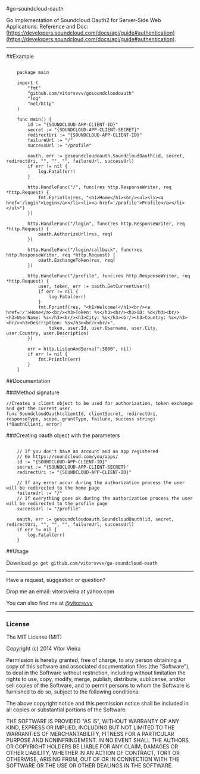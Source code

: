 #go-soundcloud-oauth


Go implementation of Soundcloud Oauth2 for Server-Side Web Applications.
Reference and Doc: [https://developers.soundcloud.com/docs/api/guide#authentication](https://developers.soundcloud.com/docs/api/guide#authentication).

-----------------------------------------------------------------------------------------------

##Example
```golang

    package main

    import (
        "fmt"
        "github.com/vitorsvvv/gosoundcloudoauth"
        "log"
        "net/http"
    )

    func main() {
        id := "{SOUNDCLOUD-APP-CLIENT-ID}"
        secret := "{SOUNDCLOUD-APP-CLIENT-SECRET}"
        redirectUri := "{SOUNDCLOUD-APP-CLIENT-ID}"
        failureUrl := "/"
        successUrl := "/profile"

        oauth, err := gosoundcloudoauth.SoundcloudOauth(id, secret, redirectUri, "", "", "", failureUrl, successUrl)
        if err != nil {
            log.Fatal(err)
        }

        http.HandleFunc("/", func(res http.ResponseWriter, req *http.Request) {
            fmt.Fprintln(res, "<h1>Home</h1><br/><ul><li><a href='/login'>Login</a></li><li><a href='/profile'>Profile</a></li></ul>")
        })

        http.HandleFunc("/login", func(res http.ResponseWriter, req *http.Request) {
            oauth.AuthorizeUrl(res, req)
        })

        http.HandleFunc("/login/callback", func(res http.ResponseWriter, req *http.Request) {
            oauth.ExchangeToken(res, req)
        })

        http.HandleFunc("/profile", func(res http.ResponseWriter, req *http.Request) {
            user, token, err := oauth.GetCurrentUser()
            if err != nil {
                log.Fatal(err)
            }
            fmt.Fprintf(res, "<h1>Welcome!</h1><br/><a href='/'>Home</a><br/><h3>Token: %s</h3><br/><h3>ID: %d</h3><br/><h3>UserName: %s</h3><br/><h3>City: %s</h3><br/><h3>Country: %s</h3><br/><h3>Description: %s</h3><br/><br/>",
                token, user.Id, user.Username, user.City, user.Country, user.Description)
        })

        err = http.ListenAndServe(":3000", nil)
        if err != nil {
            fmt.Println(err)
        }
    }
```


##Documentation

###Method signature
```
//Creates a client object to be used for authorization, token exchange and get the current user.
func SoundcloudOauth(clientId, clientSecret, redirectUri, responseType, scope, grantType, failure, success string) (*OauthClient, error)
```

###Creating oauth object with the parameters
```

    // If you don't have an account and an app registered
	// Go https://soundcloud.com/you/apps/
	id := "{SOUNDCLOUD-APP-CLIENT-ID}"
	secret := "{SOUNDCLOUD-APP-CLIENT-SECRET}"
	redirectUri := "{SOUNDCLOUD-APP-CLIENT-ID}"

	// If any error occur during the authorization process the user will be redirected to the home page
	failureUrl := "/"
	// If everything goes ok during the authorization process the user will be redirected to the profile page
	successUrl := "/profile"

	oauth, err := gosoundcloudoauth.SoundcloudOauth(id, secret, redirectUri, "", "", "", failureUrl, successUrl)
	if err != nil {
		log.Fatal(err)
	}
```

##Usage

Download `go get github.com/vitorsvvv/go-soundcloud-oauth`





---


Have a request, suggestion or question?

Drop me an email: vitorsvieira at yahoo.com

You can also find me at [@vitorsvvv](https://twitter.com/vitorsvvv)


---


### License

The MIT License (MIT)

Copyright (c) 2014 Vitor Vieira

Permission is hereby granted, free of charge, to any person obtaining a copy
of this software and associated documentation files (the "Software"), to deal
in the Software without restriction, including without limitation the rights
to use, copy, modify, merge, publish, distribute, sublicense, and/or sell
copies of the Software, and to permit persons to whom the Software is
furnished to do so, subject to the following conditions:

The above copyright notice and this permission notice shall be included in all
copies or substantial portions of the Software.

THE SOFTWARE IS PROVIDED "AS IS", WITHOUT WARRANTY OF ANY KIND, EXPRESS OR
IMPLIED, INCLUDING BUT NOT LIMITED TO THE WARRANTIES OF MERCHANTABILITY,
FITNESS FOR A PARTICULAR PURPOSE AND NONINFRINGEMENT. IN NO EVENT SHALL THE
AUTHORS OR COPYRIGHT HOLDERS BE LIABLE FOR ANY CLAIM, DAMAGES OR OTHER
LIABILITY, WHETHER IN AN ACTION OF CONTRACT, TORT OR OTHERWISE, ARISING FROM,
OUT OF OR IN CONNECTION WITH THE SOFTWARE OR THE USE OR OTHER DEALINGS IN THE
SOFTWARE.